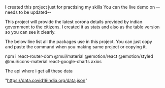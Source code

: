I created this project just for practising my skills 
You can the live demo on --needs to be updated--

This project will provide the latest corona details provided by indian government to the citizens.
I created it as stats and also as the table version so you can see it clearly.


The below line list all the packages use in this project. You can just copy and paste the command when you making same project or copying it.

   npm i react-router-dom  @mui/material @emotion/react @emotion/styled @mui/icons-material react-google-charts axios

The api where i get all these data 

   "https://data.covid19india.org/data.json"